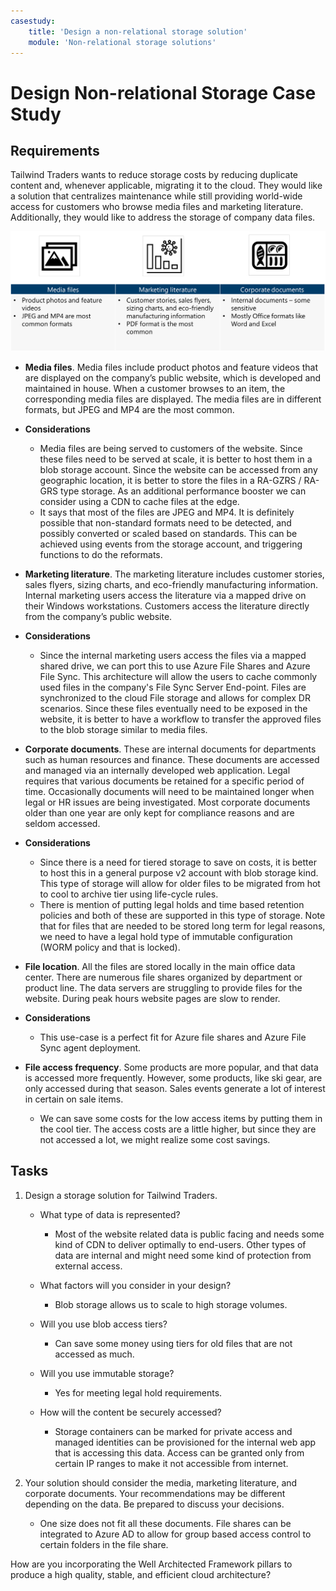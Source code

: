 ```yaml
---
casestudy:
    title: 'Design a non-relational storage solution'
    module: 'Non-relational storage solutions'
---
```

# Design Non-relational Storage Case Study

## Requirements

Tailwind Traders wants to reduce storage costs by reducing duplicate content and, whenever applicable, migrating it to the cloud. They would like a solution that centralizes maintenance while still providing world-wide access for customers who browse media files and marketing literature. Additionally, they would like to address the storage of company data files. 

![Non-relational storage architecture](media/Nonrelational%20storage.png)

 

* **Media files**. Media files include product photos and feature videos that are displayed on the company’s public website, which is developed and maintained in house. When a customer browses to an item, the corresponding media files are displayed. The media files are in different formats, but JPEG and MP4 are the most common. 

* **Considerations**
    * Media files are being served to customers of the website. Since these files need to be served at scale, it is better to host them in a blob storage account. Since the website can be accessed from any geographic location, it is better to store the files in a RA-GZRS / RA-GRS type storage. As an additional performance booster we can consider using a CDN to cache files at the edge. 
    * It says that most of the files are JPEG and MP4. It is definitely possible that non-standard formats need to be detected, and possibly converted or scaled based on standards. This can be achieved using events from the storage account, and triggering functions to do the reformats. 

* **Marketing literature**. The marketing literature includes customer stories, sales flyers, sizing charts, and eco-friendly manufacturing information. Internal marketing users access the literature via a mapped drive on their Windows workstations. Customers access the literature directly from the company’s public website.

* **Considerations**
    *  Since the internal marketing users access the files via a mapped shared drive, we can port this to use Azure File Shares and Azure File Sync. This architecture will allow the users to cache commonly used files in the company's File Sync Server End-point. Files are synchronized to the cloud File storage and allows for complex DR scenarios. Since these files eventually need to be exposed in the website, it is better to have a workflow to transfer the approved files to the blob storage similar to media files. 

* **Corporate documents**. These are internal documents for departments such as human resources and finance. These documents are accessed and managed via an internally developed web application. Legal requires that various documents be retained for a specific period of time. Occasionally documents will need to be maintained longer when legal or HR issues are being investigated. Most corporate documents older than one year are only kept for compliance reasons and are seldom accessed.

* **Considerations**
    *  Since there is a need for tiered storage to save on costs, it is better to host this in a general purpose v2 account with blob storage kind. This type of storage will allow for older files to be migrated from hot to cool to archive tier using life-cycle rules. 
    * There is mention of putting legal holds and time based retention policies and both of these are supported in this type of storage. Note that for files that are needed to be stored long term for legal reasons, we need to have a legal hold type of immutable configuration (WORM policy and that is locked).
    
* **File location**. All the files are stored locally in the main office data center. There are numerous file shares organized by department or product line. The data servers are struggling to provide files for the website. During peak hours website pages are slow to render. 

* **Considerations**
    *  This use-case is a perfect fit for Azure file shares and Azure File Sync agent deployment.
     
* **File access frequency**. Some products are more popular, and that data is accessed more frequently. However, some products, like ski gear, are only accessed during that season. Sales events generate a lot of interest in certain on sale items. 

	* We can save some costs for the low access items by putting them in the cool tier. The access costs are a little higher, but since they are not accessed a lot, we might realize some cost savings.
	
## Tasks

1. Design a storage solution for Tailwind Traders. 

      * What type of data is represented? 
	      * Most of the website related data is public facing and needs some kind of CDN to deliver optimally to end-users. Other types of data are internal and might need some kind of protection from external access.

      * What factors will you consider in your design?
		* Blob storage allows us to scale to high storage volumes. 

      * Will you use blob access tiers?
	      * Can save some money using tiers for old files that are not accessed as much.

      * Will you use immutable storage?
	      * Yes for meeting legal hold requirements. 

      * How will the content be securely accessed?
	      * Storage containers can be marked for private access and managed identities can be provisioned for the internal web app that is accessing this data. Access can be granted only from certain IP ranges to make it not accessible from internet.

2.  Your solution should consider the media, marketing literature, and corporate documents. Your recommendations may be different depending on the data. Be prepared to discuss your decisions. 
	* One size does not fit all these documents. File shares can be integrated to Azure AD to allow for group based access control to certain folders in the file share. 

How are you incorporating the Well Architected Framework pillars to produce a high quality, stable, and efficient cloud architecture?
